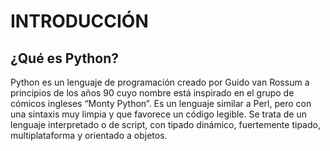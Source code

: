# INTRODUCCIÓN
## ¿Qué es Python?
Python es un lenguaje de programación creado por Guido van Rossum
a principios de los años 90 cuyo nombre está inspirado en el grupo de
cómicos ingleses “Monty Python”. Es un lenguaje similar a Perl, pero
con una sintaxis muy limpia y que favorece un código legible.
Se trata de un lenguaje interpretado o de script, con tipado dinámico,
fuertemente tipado, multiplataforma y orientado a objetos.

